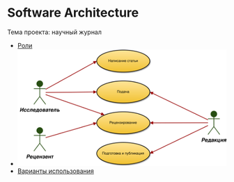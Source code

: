 # Software Architecture
Тема проекта: научный журнал

* [Роли](https://github.com/h31/SoftwareArchitecture/blob/master/Roles.md)
* ![Диаграмма прецедентов](https://raw.githubusercontent.com/h31/SoftwareArchitecture/master/UseCase.svg)
* [Варианты использования](https://github.com/h31/SoftwareArchitecture/blob/master/UseCase.md)
